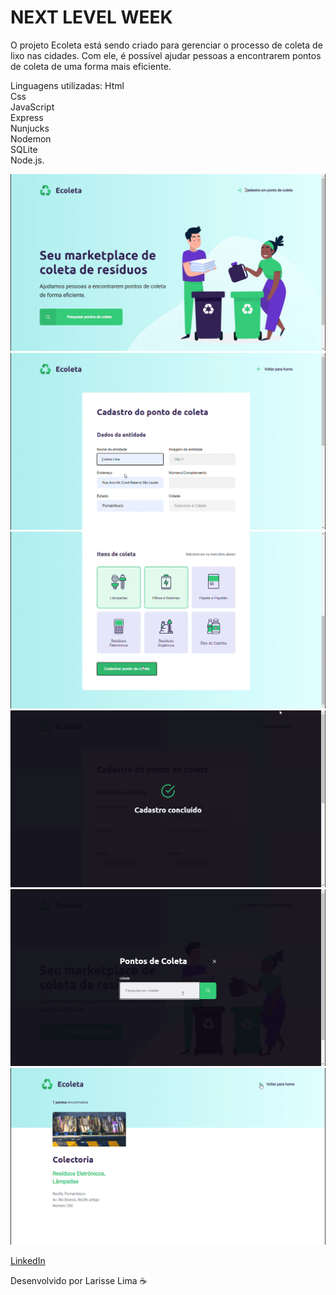 # NEXT LEVEL WEEK <br>

O projeto Ecoleta está sendo criado para gerenciar o processo de coleta de lixo nas cidades. Com ele, é possível ajudar pessoas a encontrarem pontos de coleta de uma forma mais eficiente.<br>

Linguagens utilizadas:
Html <br>
Css <br>
JavaScript <br>
Express<br>
Nunjucks<br>
Nodemon<br>
SQLite<br>
Node.js.<br>

<img src="prints/print1.png">
<img src="prints/print2.png">
<img src="prints/print3.png">
<img src="prints/print4.png">
<img src="prints/print5.png">
<img src="prints/print6.png">


[ LinkedIn ](https://www.linkedin.com/in/larisselima/)

Desenvolvido por Larisse Lima ☕ 
